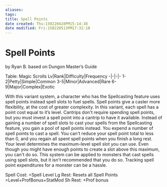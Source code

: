 ```yaml
---
aliases: 
tags: 
title: Spell Points
date created: Thu:150220428PM15:14:38
date modified: Fri:150220513PM17:32:18
---
```


# Spell Points
by Ryan B.
based on Dungon Master’s Guide

Table: Magic Scrolls
Lv|Rank|Difficulty|Frequency
-|-|-|-
1-2|Petty|Simple|Common
3-5|Minor|Advanced|Rare
6-9|Major|Complex|Exotic

With this variant system, a character who has the Spellcasting feature uses spell points instead spell slots to fuel spells. Spell points give a caster more flexibility, at the cost of greater complexity.
In this variant, each spell has a point cost equal to it’s level. Cantrips don't require spending spell points, but you must invest a spell point into a cantrip to have it available.
Instead of gaining a number of spell slots to cast your spells from the Spellcasting feature, you gain a pool of spell points instead. You expend a number of spell points to cast a spell. You can't reduce your spell point total to less than 0, and you regain all spent spell points when you finish a long rest.
Your level determines the maximum-level spell slot you can use. Even though you might have enough points to create a slot above this maximum, you can't do so.
This system can be applied to monsters that cast spells using spell slots, but it isn't recommended that you do so. Tracking spell point expenditures for a monster can be a hassle.

Spell Cost: =Spell Level
Lg Rest: Resets all Spell Points =Level+ProfBonus+StatMod
Sh Rest: +Prof bonus
